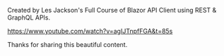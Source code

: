 Created by Les Jackson's Full Course of Blazor API Client using REST & GraphQL APIs.

https://www.youtube.com/watch?v=agIJTnpfFGA&t=85s

Thanks for sharing this beautiful content.
